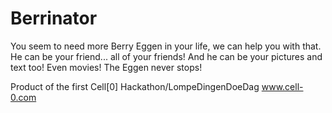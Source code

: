 Berrinator
==========

You seem to need more Berry Eggen in your life, we can help you with that. He can be your friend... all of your friends! And he can be your pictures and text too! Even movies! The Eggen never stops!

Product of the first Cell[0] Hackathon/LompeDingenDoeDag
www.cell-0.com
